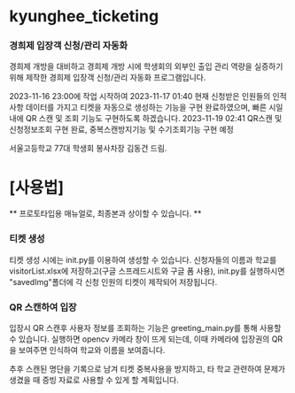 # kyunghee_ticketing
### 경희제 입장객 신청/관리 자동화


경희제 개방을 대비하고 경희제 개방 시에 학생회의 외부인 출입 관리 역량을 실증하기 위해
제작한 경희제 입장객 신청/관리 자동화 프로그램입니다.  

2023-11-16 23:00에 작업 시작하여
2023-11-17 01:40 현재 신청받은 인원들의 인적사항 데이터를 가지고 티켓을 자동으로 생성하는 기능을 구현 완료하였으며, 
빠른 시일 내에 QR 스캔 및 조회 기능도 구현하도록 하겠습니다. 
2023-11-19 02:41 QR스캔 및 신청정보조회 구현 완료, 중복스캔방지기능 및 수기조회기능 구현 예정


서울고등학교 77대 학생회 봉사차장 김동건 드림. 

# [사용법]
** 프로토타입용 매뉴얼로, 최종본과 상이할 수 있습니다. **
### 티켓 생성

티켓 생성 시에는 init.py를 이용하여 생성할 수 있습니다. 
신청자들의 이름과 학교를 visitorList.xlsx에 저장하고(구글 스프레드시트와 구글 폼 사용),
init.py를 실행하시면 "savedImg"폴더에 각 신청 인원의 티켓이 제작되어 저장됩니다. 

### QR 스캔하여 입장
입장시 QR 스캔후 사용자 정보를 조회하는 기능은 greeting_main.py를 통해 사용할 수 있습니다. 
실행하면 opencv 카메라 창이 뜨게 되는데, 이때 카메라에 입장권의 QR을 보여주면 인식하여 학교와 이름을 보여줍니다. 

추후 스캔된 명단을 기록으로 남겨 티켓 중복사용을 방지하고, 타 학교 관련하여 문제가 생겼을 때 증빙 자료로 사용할 수 있게 할 계획입니다. 


